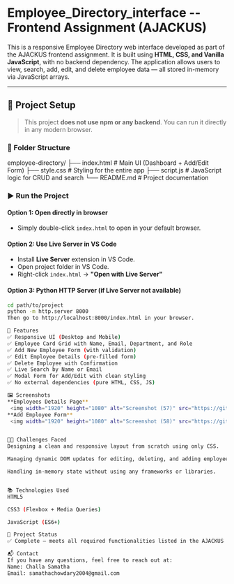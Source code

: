 # Employee_Directory_interface -- Frontend Assignment (AJACKUS)

This is a responsive Employee Directory web interface developed as part of the AJACKUS frontend assignment. It is built using **HTML, CSS, and Vanilla JavaScript**, with no backend dependency. The application allows users to view, search, add, edit, and delete employee data — all stored in-memory via JavaScript arrays.

---

## 🔧 Project Setup

> This project **does not use npm or any backend**. You can run it directly in any modern browser.

### 📁 Folder Structure
employee-directory/
├── index.html # Main UI (Dashboard + Add/Edit Form)
├── style.css # Styling for the entire app
├── script.js # JavaScript logic for CRUD and search
└── README.md # Project documentation

### ▶️ Run the Project

#### Option 1: Open directly in browser
- Simply double-click `index.html` to open in your default browser.

#### Option 2: Use Live Server in VS Code
- Install **Live Server** extension in VS Code.
- Open project folder in VS Code.
- Right-click `index.html` → **"Open with Live Server"**

#### Option 3: Python HTTP Server (if Live Server not available)

```bash
cd path/to/project
python -m http.server 8000
Then go to http://localhost:8000/index.html in your browser.

📌 Features
✅ Responsive UI (Desktop and Mobile)
✅ Employee Card Grid with Name, Email, Department, and Role
✅ Add New Employee Form (with validation)
✅ Edit Employee Details (pre-filled form)
✅ Delete Employee with Confirmation
✅ Live Search by Name or Email
✅ Modal Form for Add/Edit with clean styling
✅ No external dependencies (pure HTML, CSS, JS)

🖼️ Screenshots
**Employees Details Page**
 <img width="1920" height="1080" alt="Screenshot (57)" src="https://github.com/user-attachments/assets/df794355-02a9-4bfc-8de5-0196ffacbb98" />
**Add Employee Form**
 <img width="1920" height="1080" alt="Screenshot (58)" src="https://github.com/user-attachments/assets/21dcf809-4d9a-4a0b-a5fb-44447ad43f3a" />


👨‍💻 Challenges Faced
Designing a clean and responsive layout from scratch using only CSS.

Managing dynamic DOM updates for editing, deleting, and adding employees.

Handling in-memory state without using any frameworks or libraries.


📚 Technologies Used
HTML5

CSS3 (Flexbox + Media Queries)

JavaScript (ES6+)

📂 Project Status
✅ Complete – meets all required functionalities listed in the AJACKUS assignment.

📬 Contact
If you have any questions, feel free to reach out at:
Name: Challa Samatha
Email: samathachowdary2004@gmail.com










